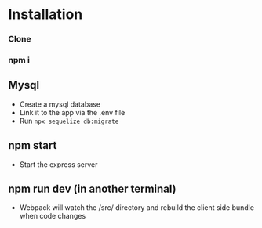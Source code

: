 # Installation

### Clone

### npm i

## Mysql

- Create a mysql database
- Link it to the app via the .env file
- Run `npx sequelize db:migrate`

## npm start

- Start the express server

## npm run dev (in another terminal)

- Webpack will watch the /src/ directory and rebuild the client side bundle when code changes
